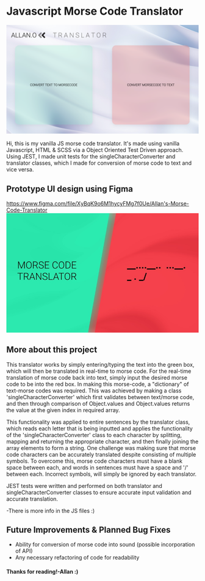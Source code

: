 # Javascript Morse Code Translator

![Final Desktop UI](styles/images/TranslatorDesktop.png)

Hi, this is my vanilla JS morse code translator. It's made using vanilla Javascript, HTML & SCSS via a Object Oriented Test Driven approach. Using JEST, I made unit tests for the singleCharacterConverter and translator classes, which I made for conversion of morse code to text and vice versa.

## Prototype UI design using Figma

https://www.figma.com/file/XyBqK9o6M1hycyFMg7f0Ue/Allan's-Morse-Code-Translator
![Figma Desktop Prototype UI](styles/images/figmaDesktop.jpeg)

## More about this project

This translator works by simply entering/typing the text into the green box, which will then be translated in real-time to morse code. For the real-time translation of morse code back into text, simply input the desired morse code to be into the red box. In making this morse-code, a "dictionary" of text-morse codes was required. This was achieved by making a class 'singleCharacterConverter' which first validates between text/morse code, and then through comparison of Object.values and Object.values returns the value at the given index in required array.

This functionality was applied to entire sentences by the translator class, which reads each letter that is being inputted and applies the functionality of the 'singleCharacterConverter' class to each character by splitting, mapping and returning the appropriate character, and then finally joining the array elements to form a string. One challenge was making sure that morse code characters can be accurately translated despite consisting of multiple symbols. To overcome this, morse code characters must have a blank space between each, and words in sentences must have a space and '/' between each. Incorrect symbols, will simply be ignored by each translator.

JEST tests were written and performed on both translator and singleCharacterConverter classes to ensure accurate input validation and accurate translation.

-There is more info in the JS files :)

## Future Improvements & Planned Bug Fixes

- Ability for conversion of morse code into sound (possible incorporation of API)
- Any necessary refactoring of code for readability

#### Thanks for reading!-Allan :)
